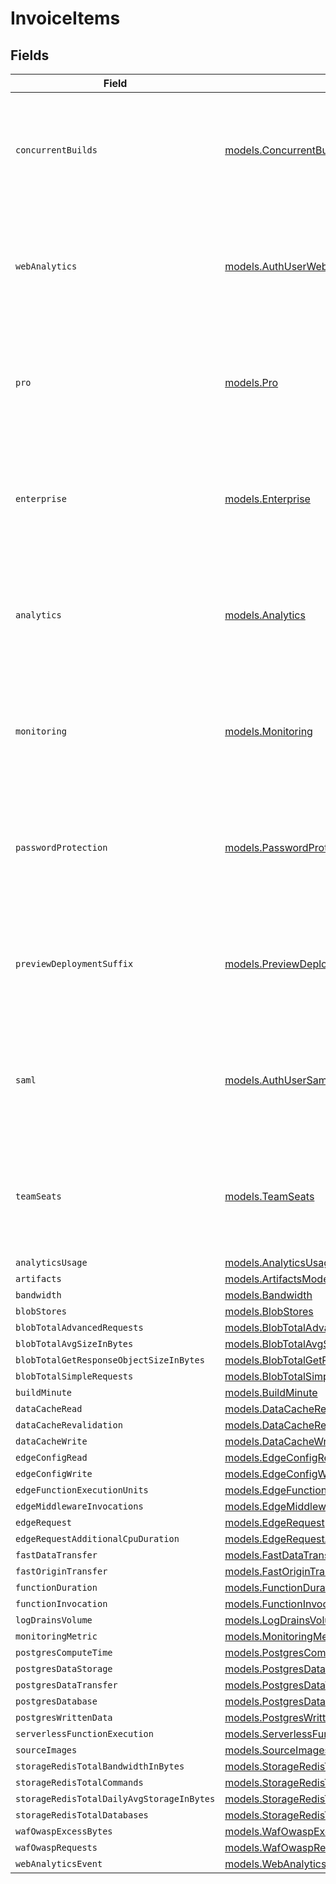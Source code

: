 # InvoiceItems


## Fields

| Field                                                                                                  | Type                                                                                                   | Required                                                                                               | Description                                                                                            |
| ------------------------------------------------------------------------------------------------------ | ------------------------------------------------------------------------------------------------------ | ------------------------------------------------------------------------------------------------------ | ------------------------------------------------------------------------------------------------------ |
| `concurrentBuilds`                                                                                     | [models.ConcurrentBuilds](../models/concurrentbuilds.md)                                               | :heavy_minus_sign:                                                                                     | Will be used to create an invoice item. The price must be in cents: 2000 for $20.                      |
| `webAnalytics`                                                                                         | [models.AuthUserWebAnalytics](../models/authuserwebanalytics.md)                                       | :heavy_minus_sign:                                                                                     | Will be used to create an invoice item. The price must be in cents: 2000 for $20.                      |
| `pro`                                                                                                  | [models.Pro](../models/pro.md)                                                                         | :heavy_minus_sign:                                                                                     | Will be used to create an invoice item. The price must be in cents: 2000 for $20.                      |
| `enterprise`                                                                                           | [models.Enterprise](../models/enterprise.md)                                                           | :heavy_minus_sign:                                                                                     | Will be used to create an invoice item. The price must be in cents: 2000 for $20.                      |
| `analytics`                                                                                            | [models.Analytics](../models/analytics.md)                                                             | :heavy_minus_sign:                                                                                     | Will be used to create an invoice item. The price must be in cents: 2000 for $20.                      |
| `monitoring`                                                                                           | [models.Monitoring](../models/monitoring.md)                                                           | :heavy_minus_sign:                                                                                     | Will be used to create an invoice item. The price must be in cents: 2000 for $20.                      |
| `passwordProtection`                                                                                   | [models.PasswordProtection](../models/passwordprotection.md)                                           | :heavy_minus_sign:                                                                                     | Will be used to create an invoice item. The price must be in cents: 2000 for $20.                      |
| `previewDeploymentSuffix`                                                                              | [models.PreviewDeploymentSuffix](../models/previewdeploymentsuffix.md)                                 | :heavy_minus_sign:                                                                                     | Will be used to create an invoice item. The price must be in cents: 2000 for $20.                      |
| `saml`                                                                                                 | [models.AuthUserSaml](../models/authusersaml.md)                                                       | :heavy_minus_sign:                                                                                     | Will be used to create an invoice item. The price must be in cents: 2000 for $20.                      |
| `teamSeats`                                                                                            | [models.TeamSeats](../models/teamseats.md)                                                             | :heavy_minus_sign:                                                                                     | Will be used to create an invoice item. The price must be in cents: 2000 for $20.                      |
| `analyticsUsage`                                                                                       | [models.AnalyticsUsage](../models/analyticsusage.md)                                                   | :heavy_minus_sign:                                                                                     | N/A                                                                                                    |
| `artifacts`                                                                                            | [models.ArtifactsModel](../models/artifactsmodel.md)                                                   | :heavy_minus_sign:                                                                                     | N/A                                                                                                    |
| `bandwidth`                                                                                            | [models.Bandwidth](../models/bandwidth.md)                                                             | :heavy_minus_sign:                                                                                     | N/A                                                                                                    |
| `blobStores`                                                                                           | [models.BlobStores](../models/blobstores.md)                                                           | :heavy_minus_sign:                                                                                     | N/A                                                                                                    |
| `blobTotalAdvancedRequests`                                                                            | [models.BlobTotalAdvancedRequests](../models/blobtotaladvancedrequests.md)                             | :heavy_minus_sign:                                                                                     | N/A                                                                                                    |
| `blobTotalAvgSizeInBytes`                                                                              | [models.BlobTotalAvgSizeInBytes](../models/blobtotalavgsizeinbytes.md)                                 | :heavy_minus_sign:                                                                                     | N/A                                                                                                    |
| `blobTotalGetResponseObjectSizeInBytes`                                                                | [models.BlobTotalGetResponseObjectSizeInBytes](../models/blobtotalgetresponseobjectsizeinbytes.md)     | :heavy_minus_sign:                                                                                     | N/A                                                                                                    |
| `blobTotalSimpleRequests`                                                                              | [models.BlobTotalSimpleRequests](../models/blobtotalsimplerequests.md)                                 | :heavy_minus_sign:                                                                                     | N/A                                                                                                    |
| `buildMinute`                                                                                          | [models.BuildMinute](../models/buildminute.md)                                                         | :heavy_minus_sign:                                                                                     | N/A                                                                                                    |
| `dataCacheRead`                                                                                        | [models.DataCacheRead](../models/datacacheread.md)                                                     | :heavy_minus_sign:                                                                                     | N/A                                                                                                    |
| `dataCacheRevalidation`                                                                                | [models.DataCacheRevalidation](../models/datacacherevalidation.md)                                     | :heavy_minus_sign:                                                                                     | N/A                                                                                                    |
| `dataCacheWrite`                                                                                       | [models.DataCacheWrite](../models/datacachewrite.md)                                                   | :heavy_minus_sign:                                                                                     | N/A                                                                                                    |
| `edgeConfigRead`                                                                                       | [models.EdgeConfigRead](../models/edgeconfigread.md)                                                   | :heavy_minus_sign:                                                                                     | N/A                                                                                                    |
| `edgeConfigWrite`                                                                                      | [models.EdgeConfigWrite](../models/edgeconfigwrite.md)                                                 | :heavy_minus_sign:                                                                                     | N/A                                                                                                    |
| `edgeFunctionExecutionUnits`                                                                           | [models.EdgeFunctionExecutionUnits](../models/edgefunctionexecutionunits.md)                           | :heavy_minus_sign:                                                                                     | N/A                                                                                                    |
| `edgeMiddlewareInvocations`                                                                            | [models.EdgeMiddlewareInvocations](../models/edgemiddlewareinvocations.md)                             | :heavy_minus_sign:                                                                                     | N/A                                                                                                    |
| `edgeRequest`                                                                                          | [models.EdgeRequest](../models/edgerequest.md)                                                         | :heavy_minus_sign:                                                                                     | N/A                                                                                                    |
| `edgeRequestAdditionalCpuDuration`                                                                     | [models.EdgeRequestAdditionalCpuDuration](../models/edgerequestadditionalcpuduration.md)               | :heavy_minus_sign:                                                                                     | N/A                                                                                                    |
| `fastDataTransfer`                                                                                     | [models.FastDataTransfer](../models/fastdatatransfer.md)                                               | :heavy_minus_sign:                                                                                     | N/A                                                                                                    |
| `fastOriginTransfer`                                                                                   | [models.FastOriginTransfer](../models/fastorigintransfer.md)                                           | :heavy_minus_sign:                                                                                     | N/A                                                                                                    |
| `functionDuration`                                                                                     | [models.FunctionDuration](../models/functionduration.md)                                               | :heavy_minus_sign:                                                                                     | N/A                                                                                                    |
| `functionInvocation`                                                                                   | [models.FunctionInvocation](../models/functioninvocation.md)                                           | :heavy_minus_sign:                                                                                     | N/A                                                                                                    |
| `logDrainsVolume`                                                                                      | [models.LogDrainsVolume](../models/logdrainsvolume.md)                                                 | :heavy_minus_sign:                                                                                     | N/A                                                                                                    |
| `monitoringMetric`                                                                                     | [models.MonitoringMetric](../models/monitoringmetric.md)                                               | :heavy_minus_sign:                                                                                     | N/A                                                                                                    |
| `postgresComputeTime`                                                                                  | [models.PostgresComputeTime](../models/postgrescomputetime.md)                                         | :heavy_minus_sign:                                                                                     | N/A                                                                                                    |
| `postgresDataStorage`                                                                                  | [models.PostgresDataStorage](../models/postgresdatastorage.md)                                         | :heavy_minus_sign:                                                                                     | N/A                                                                                                    |
| `postgresDataTransfer`                                                                                 | [models.PostgresDataTransfer](../models/postgresdatatransfer.md)                                       | :heavy_minus_sign:                                                                                     | N/A                                                                                                    |
| `postgresDatabase`                                                                                     | [models.PostgresDatabase](../models/postgresdatabase.md)                                               | :heavy_minus_sign:                                                                                     | N/A                                                                                                    |
| `postgresWrittenData`                                                                                  | [models.PostgresWrittenData](../models/postgreswrittendata.md)                                         | :heavy_minus_sign:                                                                                     | N/A                                                                                                    |
| `serverlessFunctionExecution`                                                                          | [models.ServerlessFunctionExecution](../models/serverlessfunctionexecution.md)                         | :heavy_minus_sign:                                                                                     | N/A                                                                                                    |
| `sourceImages`                                                                                         | [models.SourceImages](../models/sourceimages.md)                                                       | :heavy_minus_sign:                                                                                     | N/A                                                                                                    |
| `storageRedisTotalBandwidthInBytes`                                                                    | [models.StorageRedisTotalBandwidthInBytes](../models/storageredistotalbandwidthinbytes.md)             | :heavy_minus_sign:                                                                                     | N/A                                                                                                    |
| `storageRedisTotalCommands`                                                                            | [models.StorageRedisTotalCommands](../models/storageredistotalcommands.md)                             | :heavy_minus_sign:                                                                                     | N/A                                                                                                    |
| `storageRedisTotalDailyAvgStorageInBytes`                                                              | [models.StorageRedisTotalDailyAvgStorageInBytes](../models/storageredistotaldailyavgstorageinbytes.md) | :heavy_minus_sign:                                                                                     | N/A                                                                                                    |
| `storageRedisTotalDatabases`                                                                           | [models.StorageRedisTotalDatabases](../models/storageredistotaldatabases.md)                           | :heavy_minus_sign:                                                                                     | N/A                                                                                                    |
| `wafOwaspExcessBytes`                                                                                  | [models.WafOwaspExcessBytes](../models/wafowaspexcessbytes.md)                                         | :heavy_minus_sign:                                                                                     | N/A                                                                                                    |
| `wafOwaspRequests`                                                                                     | [models.WafOwaspRequests](../models/wafowasprequests.md)                                               | :heavy_minus_sign:                                                                                     | N/A                                                                                                    |
| `webAnalyticsEvent`                                                                                    | [models.WebAnalyticsEvent](../models/webanalyticsevent.md)                                             | :heavy_minus_sign:                                                                                     | N/A                                                                                                    |